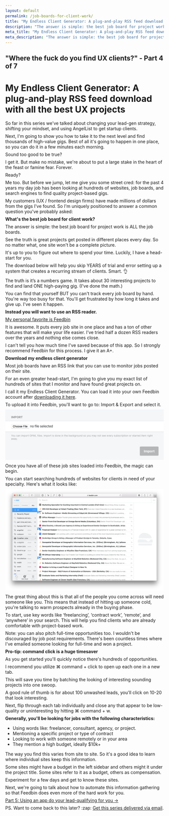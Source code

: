 ```yaml
---
layout: default
permalink: /job-boards-for-client-work/
title: "My Endless Client Generator: A plug-and-play RSS feed download with all the best UX projects"
description: "The answer is simple: the best job board for project work is ALL the job boards. See the truth is great projects get posted in different places every day. So no matter what, one site won't be a complete picture."
meta_title: "My Endless Client Generator: A plug-and-play RSS feed download with all the best UX projects"
meta_description: "The answer is simple: the best job board for project work is ALL the job boards. See the truth is great projects get posted in different places every day. So no matter what, one site won't be a complete picture."
---
```


<style>
p { margin: .5em 0; }
</style>

<div class="reading text-2xl text-grey-darkest leading-normal max-w-md mx-auto my-4" markdown="1">
	
<h2 class="mt-8 pt-8 text-grey-dark text-xl font-medium my-1">
"Where the fuck do you find UX clients?" - Part 4 of 7
</h2>
<h1 class="leading-tight font-medium text-3xl">My Endless Client Generator: A plug-and-play RSS feed download with all the best UX projects</h1>

So far in this series we've talked about changing your lead-gen strategy, shifting your mindset, and using AngelList to get startup clients.

Next, I'm going to show you how to take it to the next level and find thousands of high-value gigs. Best of all it's going to happen in one place, so you can do it in a few minutes each morning.

Sound too good to be true? 

I get it. But make no mistake, we're about to put a large stake in the heart of the feast or famine fear. Forever. 

Ready?

Me too. But before we jump, let me give you some street cred: for the past 4 years my day job has been looking at hundreds of websites, job boards, and search engines to find quality project-based gigs.

My customers (UX / frontend design firms) have made millions of dollars from the gigs I've found. So I'm uniquely positioned to answer a common question you've probably asked:

**What's the best job board for client work?**

The answer is simple: the best job board for project work is ALL the job boards.

See the truth is great projects get posted in different places every day. So no matter what, one site won't be a complete picture.

It's up to you to figure out where to spend your time. Luckily, I have a head-start for you.

The download below will help you skip YEARS of trial and error setting up a system that creates a recurring stream of clients. Smart. :ok_hand:

The truth is it’s a numbers game. It takes about 30 interesting projects to find and land ONE high-paying gig. (I've done the math.)

You can find that yourself BUT you can't track every job board by hand. You're way too busy for that. You'll get frustrated by how long it takes and give up. I've seen it happen.

**Instead you will want to use an RSS reader.** 

[My personal favorite is Feedbin](http://feedbin.com)

It is awesome. It puts every job site in one place and has a ton of other features that will make your life easier. I’ve tried half a dozen RSS readers over the years and nothing else comes close. 

I can't tell you how much time I've saved because of this app. So I strongly recommend Feedbin for this process. I give it an A+.

**Download my endless client generator**

Most job boards have an RSS link that you can use to monitor jobs posted on their site. 

For an even greater head-start, I'm going to give you my exact list of hundreds of sites that I monitor and have found great projects on.

I call it my Endless Client Generator. You can load it into your own Feedbin account after [downloading it here](/letters/).

To upload it into Feedbin, you'll want to go to: Import & Export and select it. 

<img src="/images/page-elements/feedbin-import-rss.png" class="shadow-lg w-full rounded-lg my-4">

Once you have all of these job sites loaded into Feedbin, the magic can begin.

You can start searching hundreds of websites for clients in need of your specialty. Here's what it looks like:

<img src="/images/page-elements/feedbin-app.png" class="w-full my-4">

The great thing about this is that all of the people you come across will need someone like you. This means that instead of hitting up someone cold, you're talking to warm prospects already in the buying phase.

To start, use key words like ‘freelancing’, ‘contract work’, ‘remote’, and ‘anywhere’ in your search. This will help you find clients who are already comfortable with project-based work.

Note: you can also pitch full-time opportunities too. I wouldn't be discouraged by job post requirements. There's been countless times where I've emailed someone looking for full-time and won a project.

**Pro-tip: command click is a huge timesaver**

As you get started you'll quickly notice there's hundreds of opportunities. 

I recommend you utilize <span class="bg-grey-light px-3 text-lg rounded-lg pb-1 font-medium mx-1 inline-block"> &#x2318; command + click</span> to open up each one in a new tab. 

This will save you time by batching the looking of interesting sounding projects into one swoop.

A good rule of thumb is for about 100 unwashed leads, you'll click on  10-20 that look interesting.

Next, flip through each tab individually and close any that appear to be low-quality or uninteresting  by hitting <span class="bg-grey-light px-3 text-lg rounded-lg pb-1 font-medium mx-1 inline-block"> &#x2318; command + w</span>.

**Generally, you'll be looking for jobs with the following characteristics:**

- Using words like: freelancer, consultant, agency, or project.
- Mentioning a specific project or type of contract
- Looking to work with someone remotely or in your area
- They mention a high budget, ideally $10k+ 

The way you find this varies from site to site. So it's a good idea to learn where individual sites keep this information.

Some sites might have a budget in the left sidebar and others might it under the project title. Some sites refer to it as a budget, others as compensation. 

Experiment for a few days and get to know these sites.

Next, we're going to talk about how to automate this information gathering so that Feedbin does even more of the hard work for you.

<div class="mb-4">
	<a href="/automating-your-lead-qualifying/" class="button font-semibold rounded-lg bg-blue text-white text-xl px-6 py-3 inline-block cursor-pointer text-center no-underline my-2 mt-4 hover:bg-blue-dark">Part 5: Using an app do your lead-qualifying for you <span class="ml-2">&rarr;</span></a>
</div>

<p class="mb-8 text-xl text-grey-darker">PS. Want to come back to this later? :zap: <a href="/letters/">Get this series delivered via email</a>.</p>

</div>